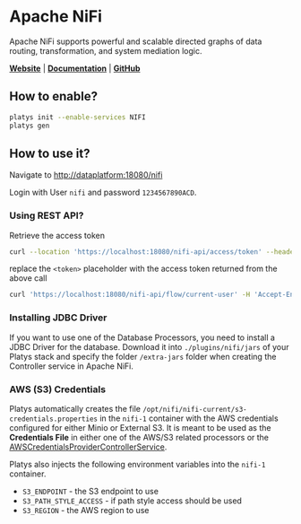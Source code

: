 # Apache NiFi

Apache NiFi supports powerful and scalable directed graphs of data routing, transformation, and system mediation logic.

**[Website](https://nifi.apache.org/)** | **[Documentation](https://nifi.apache.org/docs.html)** | **[GitHub](https://github.com/apache/nifi)**

## How to enable?

```bash
platys init --enable-services NIFI
platys gen
```

## How to use it?

Navigate to <http://dataplatform:18080/nifi>

Login with User `nifi` and password `1234567890ACD`.

### Using REST API?

Retrieve the access token

```bash
curl --location 'https://localhost:18080/nifi-api/access/token' --header 'Content-Type: application/x-www-form-urlencoded' --data-urlencode 'username=nifi' --data-urlencode 'password=1234567890ACD' --insecure
```

replace the `<token>` placeholder with the access token returned from the above call

```bash
curl 'https://localhost:18080/nifi-api/flow/current-user' -H 'Accept-Encoding: gzip, deflate, sdch, br' -H 'Authorization: Bearer <token>' -H 'Accept: application/json, text/javascript, */*; q=0.01' --compressed --insecure
```

### Installing JDBC Driver

If you want to use one of the Database Processors, you need to install a JDBC Driver for the database. Download it into `./plugins/nifi/jars` of your Platys stack and specify the folder `/extra-jars` folder when creating the Controller service in Apache NiFi.

### AWS (S3) Credentials

Platys automatically creates the file `/opt/nifi/nifi-current/s3-credentials.properties` in the `nifi-1` container with the AWS credentials configured for either Minio or External S3. It is meant to be used as the **Credentials File** in either one of the AWS/S3 related processors or the [AWSCredentialsProviderControllerService](https://nifi.apache.org/docs/nifi-docs/components/org.apache.nifi/nifi-aws-nar/latest/org.apache.nifi.processors.aws.credentials.provider.service.AWSCredentialsProviderControllerService/index.html).

Platys also injects the following environment variables into the `nifi-1` container.

* `S3_ENDPOINT` - the S3 endpoint to use
* `S3_PATH_STYLE_ACCESS` - if path style access should be used
* `S3_REGION` - the AWS region to use
